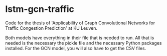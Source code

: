 # lstm-gcn-traffic
Code for the thesis of 'Applicability of Graph Convolutional Networks for Traffic Congestion Prediction' at KU Leuven.

Both models have everything in their file that is needed to run. All that is needed is the necessary the pickle file and the necessary Python packages installed. For the GCN model, you will also have to get the CSV files.

